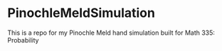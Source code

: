 # PinochleMeldSimulation
This is a repo for my Pinochle Meld hand simulation built for Math 335: Probability

